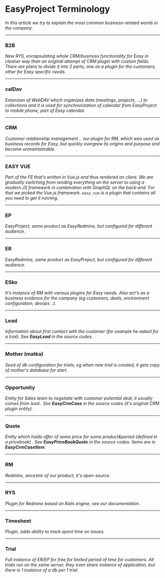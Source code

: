 # EasyProject Terminology

*In this article we try to explain the most common business-related words in the company.*

---


### B2B

*New RYS, encapsulating whole CRM/business functionality for Easy in cleaner way than an original attempt of CRM plugin with custom fields. There are plans to divide it into 2 parts, one as a plugin for the customers, other for Easy specific needs.*

---

### calDav
*Extension of WebDAV which organizes data (meetings, projects, ...) to collections and it is used for synchronization of calendar from EasyProject to mobile phone, part of Easy calendar.*

---

### CRM
*Customer relationship management .. our plugin for RM, which was used as business records for Easy, but quickly overgrew its origins and purpose and become unmaintainable.*

---

### EASY VUE

*Part of the FE that's written in Vue.js and thus rendered on client. We are gradually switching from rending everything on the server to using a modern JS framework in combination with GraphQL on the back-end. For that we picked the Vue.js framework.
`easy_vue` is a plugin that contains all you need to get it running.*

---

### EP
*EasyProject, same product as EasyRedmine, but configured for different audience.*

---

### ER
*EasyRedmine, same product as EasyProject, but configured for different audience.*

---

### ESko
*It's instance of RM with various plugins for Easy needs. Also act's as a business evidence for the company (eg customers, deals, environment configuration, devops ..).*

---

### Lead
*Information about first contact with the customer (for example he asked for a trial). See **EasyLead** in the source codes.*

---

### Mother (matka)
*Seed of db configuration for trials, eg when new trial is created, it gets copy of mother's database for start.*

---

### Opportunity
*Entity for Sales team to negotiate with customer potential deal, it usually comes from lead . See **EasyCrmCase** in the source codes (it's original CRM plugin entity).*

---


### Quote

*Entity which holds offer of some price for some product&period (defined in a pricebook) . See **EasyPriceBookQuote** in the source codes. Items are in **EasyCrmCaseItem**.*

---

### RM
*Redmine, ancestor of our product, it's open-source.*

---

### RYS
*Plugin for Redmine based on Rails engine, see our documentation.*

---

### Timesheet
*Plugin, adds ability to track spent time on issues.*

---

### Trial
*Full instance of ER/EP for free for limited period of time for customers. All trials run on the same server, they even share instance of application, but there is 1 instance of a db per 1 trial.*
